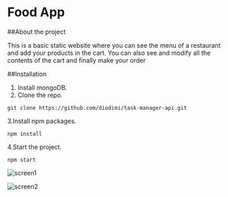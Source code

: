 # Food App

##About the project

This is a basic static website where you can see the menu of a restaurant and add your products in the cart.
You can also see and modify all the contents of the cart and finally make your order

##Installation

1. Install mongoDB.
2. Clone the repo.
```
git clone https://github.com/diodimi/task-manager-api.git
```
3.Install npm packages.
```
npm install
```
4.Start the project.
```
npm start
```


![screen1](https://user-images.githubusercontent.com/43845548/135902177-680a78be-2b22-4c21-a005-0943e139092a.PNG)


![screen2](https://user-images.githubusercontent.com/43845548/135902321-c4897fa8-1846-4815-8803-3d1a31d46a09.PNG)
